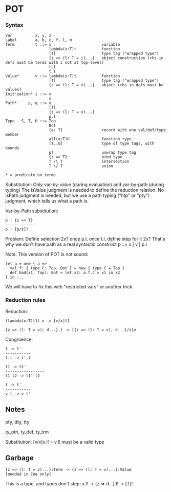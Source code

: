 POT 
===


### Syntax

    Var          x, y, z
    Label        a, b, c, f, l, m
    Term         t ::= x                      variable
                       lambda(x:T)t           function
                       [T]                    type tag ("wrapped type")
                       {z => (l: T = i)...}   object construction (rhs in defs must be terms with z not at top-level)
                       t.l
                       t t
    Value*       v ::= lambda(x:T)t           function
                       [T]                    type tag ("wrapped type")
                       {z => (l: T = v)...}   object (rhs in defs must be values)
    Init'zation* i ::= x
                       v
    Path*     p, q ::= x
                       [T]
                       {z => (l: T = v)...}
                       p.l
    Type   S, T, U ::= Top
                       Bot
                       {a: T}                 record with one val/def/type member
                       all(x:T)U              function type
                       [T..U]                 type of type tags, with bounds
                       p!                     unwrap type tag
                       {z => T}               bind type
                       T /\ T                 intersection
                       T \/ T                 union

    * = predicate on terms

Substitution: Only var-by-value (during evaluation) and var-by-path (during typing)
The isValue judgment is needed to define the reduction relation.
No isPath judgment is needed, but we use a path typing ("htp" or "pty") judgment, which tells us what a path is.

Var-by-Path substitution:

    p : {z => T}
    -------------
    p : [p/z]T

Problem: Define selection 2x? once p.l, once t.l, define step for it 2x?
That's why we don't have path as a real syntactic construct  p ::= x | v | p.l

Note: This version of POT is not sound:

    let a = new { a =>
      val f: { type C: Top..Bot } = new { type C = Top }
      def bad(x1: Top): Bot = let x2: a.f.C = x1 in x2
    } in ...

We will have to fix this with "restricted vars" or another trick.


### Reduction rules

Reduction:

    (lambda(x:T)t1) v -> [v/x]t1
        
    {z => (l: T = v); d...}.l -> [{z => (l: T = v); d...}/z]v
    

Congruence:
    
    t -> t'
    -----------
    t.l -> t'.l
        
    t1 -> t1'
    -----------------
    t1 t2 -> t1' t2

    t -> t'
    -----------
    v t -> v t'

    
    
## Notes

pty, dty, tty

ty_pth, ty_def, ty_trm

Substitution:
    [v/x]x.l!  =  v.l!    must be a valid type

    
## Garbage

    {z => (l: T = v)...}:Term -> {z => (l: T = v)...}:Value         [needed in Coq only]

This is a type, and types don't step:
    x.l!  ->  {z => d...}.l!  ->  [T]!

